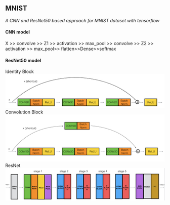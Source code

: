 ## MNIST</br>
*A CNN and ResNet50 based approach for MNIST dataset with tensorflow*
#### CNN model
X >> convolve >> Z1 >> activation >> max_pool >> convolve >> Z2 >> activation >> max_pool>> flatten>>Dense>>softmax
#### ResNet50 model
Identity Block</br>
![](/MNIST/images/idblock3.png)
Convolution Block</br>
![](/MNIST/images/convblock.png)
ResNet</br>
![](/MNIST/images/resnet.png)
